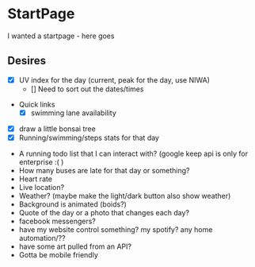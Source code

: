 # StartPage

I wanted a startpage - here goes

## Desires

- [X] UV index for the day (current, peak for the day, use NIWA)
  - [] Need to sort out the dates/times
- Quick links 
  - [X] swimming lane availability
- [X] draw a little bonsai tree
- [X] Running/swimming/steps stats for that day
- A running todo list that I can interact with? (google keep api is only for enterprise :( )
- How many buses are late for that day or something?
- Heart rate
- Live location?
- Weather? (maybe make the light/dark button also show weather)
- Background is animated (boids?)
- Quote of the day or a photo that changes each day?
- facebook messengers?
- have my website control something? my spotify? any home automation/??
- have some art pulled from an API?
- Gotta be mobile friendly
